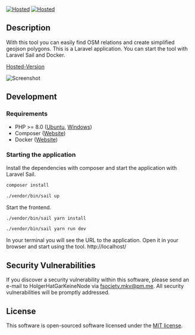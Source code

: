 [![Hosted](https://img.shields.io/endpoint?url=https%3A%2F%2Fforge.laravel.com%2Fsite-badges%2Fd0c6685b-061b-43f1-988f-294924d06686%3Fdate%3D1%26commit%3D1&style=plastic)](https://geojson.easify.de) [![Hosted](https://img.shields.io/static/v1?label=Hosted&message=https://geojson.easify.de&style=plastic)](https://geojson.easify.de)

## Description

With this tool you can easily find OSM relations and create simplified geojson polygons. This is a Laravel application.
You can start the tool with Laravel Sail and Docker.

[Hosted-Version](https://geojson.easify.de)

![Screenshot](https://i.imgur.com/41lOnKl.png)

## Development

### Requirements

-   PHP >= 8.0 ([Ubuntu](https://www.digitalocean.com/community/tutorials/how-to-install-php-8-1-and-set-up-a-local-development-environment-on-ubuntu-22-04), [Windows](https://php.tutorials24x7.com/blog/how-to-install-php-8-on-windows))
-   Composer ([Website](https://getcomposer.org/download/))
-   Docker ([Website](https://docs.docker.com/get-docker/))

### Starting the application

Install the dependencies with composer and start the application with Laravel Sail.

```bash
composer install

./vendor/bin/sail up
```

Start the frontend.

```bash
./vendor/bin/sail yarn install

./vendor/bin/sail yarn run dev
```

In your terminal you will see the URL to the application. Open it in your browser and start using the
tool. http://localhost/

## Security Vulnerabilities

If you discover a security vulnerability within this software, please send an e-mail to HolgerHatGarKeineNode
via [fsociety.mkv@pm.me](mailto:fsociety.mkv@pm.me). All security vulnerabilities will be promptly addressed.

## License

This software is open-sourced software licensed under the [MIT license](https://opensource.org/licenses/MIT).
